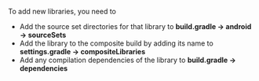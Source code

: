 To add new libraries, you need to
- Add the source set directories for that library to **build.gradle &rarr; android &rarr; sourceSets**
- Add the library to the composite build by adding its name to **settings.gradle &rarr; compositeLibraries**
- Add any compilation dependencies of the library to **build.gradle &rarr; dependencies**